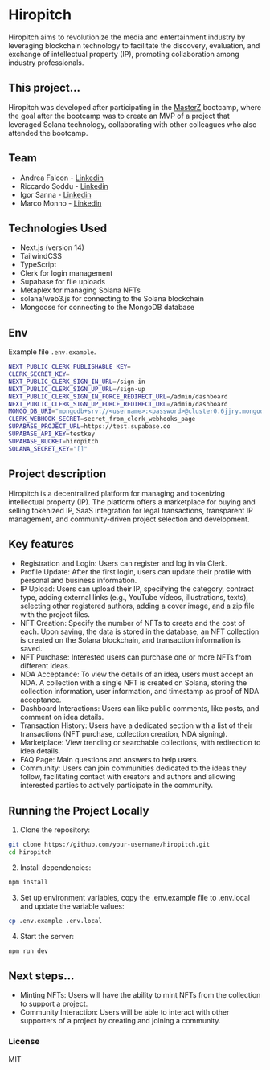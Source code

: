 # Hiropitch

Hiropitch aims to revolutionize the media and entertainment industry by leveraging blockchain technology to facilitate the discovery, evaluation, and exchange of intellectual property (IP), promoting collaboration among industry professionals.

## This project...

Hiropitch was developed after participating in the [MasterZ](https://www.masterzblockchain.com/) bootcamp, where the goal after the bootcamp was to create an MVP of a project that leveraged Solana technology, collaborating with other colleagues who also attended the bootcamp.

## Team

- Andrea Falcon - [Linkedin](https://www.linkedin.com/in/andrea-falcon-fullstack-developer/)
- Riccardo Soddu - [Linkedin](https://it.linkedin.com/in/riccardosoddu)
- Igor Sanna - [Linkedin](https://www.linkedin.com/in/igor-sanna-092b68224)
- Marco Monno - [Linkedin](https://www.linkedin.com/in/marcomonno/)

## Technologies Used

- Next.js (version 14)
- TailwindCSS
- TypeScript
- Clerk for login management
- Supabase for file uploads
- Metaplex for managing Solana NFTs
- solana/web3.js for connecting to the Solana blockchain
- Mongoose for connecting to the MongoDB database

## Env

Example file `.env.example`.

```bash
NEXT_PUBLIC_CLERK_PUBLISHABLE_KEY=
CLERK_SECRET_KEY=
NEXT_PUBLIC_CLERK_SIGN_IN_URL=/sign-in
NEXT_PUBLIC_CLERK_SIGN_UP_URL=/sign-up
NEXT_PUBLIC_CLERK_SIGN_IN_FORCE_REDIRECT_URL=/admin/dashboard
NEXT_PUBLIC_CLERK_SIGN_UP_FORCE_REDIRECT_URL=/admin/dashboard
MONGO_DB_URI="mongodb+srv://<username>:<password>@cluster0.6jjry.mongodb.net/?retryWrites=true&w=majority&appName=Cluster0"
CLERK_WEBHOOK_SECRET=secret_from_clerk_webhooks_page
SUPABASE_PROJECT_URL=https://test.supabase.co
SUPABASE_API_KEY=testkey
SUPABASE_BUCKET=hiropitch
SOLANA_SECRET_KEY="[]"
```

## Project description

Hiropitch is a decentralized platform for managing and tokenizing intellectual property (IP). The platform offers a marketplace for buying and selling tokenized IP, SaaS integration for legal transactions, transparent IP management, and community-driven project selection and development.

## Key features

- Registration and Login: Users can register and log in via Clerk.
- Profile Update: After the first login, users can update their profile with personal and business information.
- IP Upload: Users can upload their IP, specifying the category, contract type, adding external links (e.g., YouTube videos, illustrations, texts), selecting other registered authors, adding a cover image, and a zip file with the project files.
- NFT Creation: Specify the number of NFTs to create and the cost of each. Upon saving, the data is stored in the database, an NFT collection is created on the Solana blockchain, and transaction information is saved.
- NFT Purchase: Interested users can purchase one or more NFTs from different ideas.
- NDA Acceptance: To view the details of an idea, users must accept an NDA. A collection with a single NFT is created on Solana, storing the collection information, user information, and timestamp as proof of NDA acceptance.
- Dashboard Interactions: Users can like public comments, like posts, and comment on idea details.
- Transaction History: Users have a dedicated section with a list of their transactions (NFT purchase, collection creation, NDA signing).
- Marketplace: View trending or searchable collections, with redirection to idea details.
- FAQ Page: Main questions and answers to help users.
- Community: Users can join communities dedicated to the ideas they follow, facilitating contact with creators and authors and allowing interested parties to actively participate in the community.

## Running the Project Locally

1. Clone the repository:

```bash
git clone https://github.com/your-username/hiropitch.git
cd hiropitch
```

2. Install dependencies:

```bash
npm install
```

3. Set up environment variables, copy the .env.example file to .env.local and update the variable values:

```bash
cp .env.example .env.local
```

4. Start the server:

```bash
npm run dev
```

## Next steps...

- Minting NFTs: Users will have the ability to mint NFTs from the collection to support a project.
- Community Interaction: Users will be able to interact with other supporters of a project by creating and joining a community.

### License

MIT
